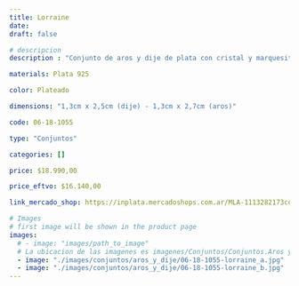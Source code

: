 ```yaml
---
title: Lorraine
date: 
draft: false

# descripcion
description : "Conjunto de aros y dije de plata con cristal y marquesita"

materials: Plata 925

color: Plateado

dimensions: "1,3cm x 2,5cm (dije) - 1,3cm x 2,7cm (aros)"

code: 06-18-1055

type: "Conjuntos"

categories: []

price: $18.990,00

price_eftvo: $16.140,00

link_mercado_shop: https://inplata.mercadoshops.com.ar/MLA-1113282173conjuntos-aros-y-dije-lorraine-_JM

# Images
# first image will be shown in the product page
images:
  # - image: "images/path_to_image"
  # La ubicacion de las imagenes es imagenes/Conjuntos/Conjuntos.Aros y Dije/06-18-1055-lorraine
  - image: "./images/conjuntos/aros_y_dije/06-18-1055-lorraine_a.jpg"
  - image: "./images/conjuntos/aros_y_dije/06-18-1055-lorraine_b.jpg"
---
```

